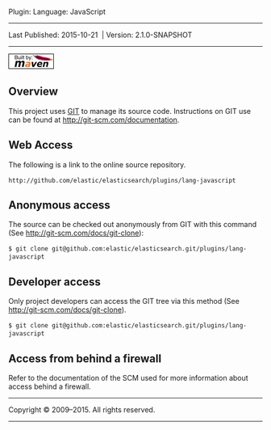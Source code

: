 Plugin: Language: JavaScript

------------------------------------------------------------------------

<span id="publishDate">Last Published: 2015-10-21</span>  | <span id="projectVersion">Version: 2.1.0-SNAPSHOT</span>

------------------------------------------------------------------------

[![Built by Maven](./images/logos/maven-feather.png)](http://maven.apache.org/ "Built by Maven")

Overview
--------

This project uses [GIT](http://git-scm.com/) to manage its source code. Instructions on GIT use can be found at <http://git-scm.com/documentation>.

Web Access
----------

The following is a link to the online source repository.

    http://github.com/elastic/elasticsearch/plugins/lang-javascript

Anonymous access
----------------

The source can be checked out anonymously from GIT with this command (See <http://git-scm.com/docs/git-clone>):

    $ git clone git@github.com:elastic/elasticsearch.git/plugins/lang-javascript

Developer access
----------------

Only project developers can access the GIT tree via this method (See <http://git-scm.com/docs/git-clone>).

    $ git clone git@github.com:elastic/elasticsearch.git/plugins/lang-javascript

Access from behind a firewall
-----------------------------

Refer to the documentation of the SCM used for more information about access behind a firewall.

------------------------------------------------------------------------

Copyright © 2009–2015. All rights reserved.

------------------------------------------------------------------------



